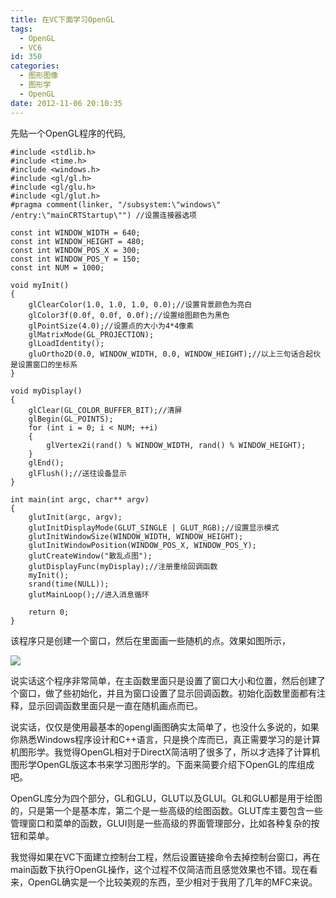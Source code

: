 ```yaml
---
title: 在VC下面学习OpenGL
tags:
  - OpenGL
  - VC6
id: 350
categories:
  - 图形图像
  - 图形学
  - OpenGL
date: 2012-11-06 20:10:35
---
```


先贴一个OpenGL程序的代码,

``` stylus
#include <stdlib.h>
#include <time.h>
#include <windows.h>
#include <gl/gl.h>
#include <gl/glu.h>
#include <gl/glut.h>
#pragma comment(linker, "/subsystem:\"windows\" /entry:\"mainCRTStartup\"") //设置连接器选项

const int WINDOW_WIDTH = 640;
const int WINDOW_HEIGHT = 480;
const int WINDOW_POS_X = 300;
const int WINDOW_POS_Y = 150;
const int NUM = 1000;

void myInit()
{
    glClearColor(1.0, 1.0, 1.0, 0.0);//设置背景颜色为亮白
    glColor3f(0.0f, 0.0f, 0.0f);//设置绘图颜色为黑色
    glPointSize(4.0);//设置点的大小为4*4像素
    glMatrixMode(GL_PROJECTION);
    glLoadIdentity();
    gluOrtho2D(0.0, WINDOW_WIDTH, 0.0, WINDOW_HEIGHT);//以上三句话合起伙是设置窗口的坐标系
}

void myDisplay()
{
    glClear(GL_COLOR_BUFFER_BIT);//清屏
    glBegin(GL_POINTS);
    for (int i = 0; i < NUM; ++i)
    {
        glVertex2i(rand() % WINDOW_WIDTH, rand() % WINDOW_HEIGHT);
    }
    glEnd();
    glFlush();//送往设备显示
}

int main(int argc, char** argv)
{
    glutInit(argc, argv);
    glutInitDisplayMode(GLUT_SINGLE | GLUT_RGB);//设置显示模式
    glutInitWindowSize(WINDOW_WIDTH, WINDOW_HEIGHT);
    glutInitWindowPosition(WINDOW_POS_X, WINDOW_POS_Y);
    glutCreateWindow("散乱点图");
    glutDisplayFunc(myDisplay);//注册重绘回调函数
    myInit();
    srand(time(NULL));
    glutMainLoop();//进入消息循环

    return 0;
}
```

该程序只是创建一个窗口，然后在里面画一些随机的点。效果如图所示，

![](https://c6.staticflickr.com/8/7386/26822942093_22d5d37726_o.jpg)

说实话这个程序非常简单，在主函数里面只是设置了窗口大小和位置，然后创建了个窗口，做了些初始化，并且为窗口设置了显示回调函数。初始化函数里面都有注释，显示回调函数里面只是一直在随机画点而已。

说实话，仅仅是使用最基本的opengl画图确实太简单了，也没什么多说的，如果你熟悉Windows程序设计和C++语言，只是换个库而已，真正需要学习的是计算机图形学。我觉得OpenGL相对于DirectX简洁明了很多了，所以才选择了计算机图形学OpenGL版这本书来学习图形学的。下面来简要介绍下OpenGL的库组成吧。

OpenGL库分为四个部分，GL和GLU，GLUT以及GLUI。GL和GLU都是用于绘图的，只是第一个是基本库，第二个是一些高级的绘图函数。GLUT库主要包含一些管理窗口和菜单的函数，GLUI则是一些高级的界面管理部分，比如各种复杂的按钮和菜单。

我觉得如果在VC下面建立控制台工程，然后设置链接命令去掉控制台窗口，再在main函数下执行OpenGL操作，这个过程不仅简洁而且感觉效果也不错。现在看来，OpenGL确实是一个比较美观的东西，至少相对于我用了几年的MFC来说。

